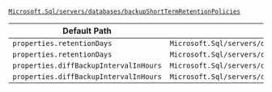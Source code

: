 [`Microsoft.Sql/servers/databases/backupShortTermRetentionPolicies`](https://docs.microsoft.com/en-us/azure/templates/microsoft.sql/servers/databases/backupshorttermretentionpolicies)

| Default Path | Alias |
|---|---|
| `properties.retentionDays` | `Microsoft.Sql/servers/databases/backupShortTermRetentionPolicies/retentionDays` |
| `properties.retentionDays` | `Microsoft.Sql/servers/databases/backupShortTermRetentionPolicies/default.retentionDays` |
| `properties.diffBackupIntervalInHours` | `Microsoft.Sql/servers/databases/backupShortTermRetentionPolicies/default.diffBackupIntervalInHours` |
| `properties.diffBackupIntervalInHours` | `Microsoft.Sql/servers/databases/backupShortTermRetentionPolicies/diffBackupIntervalInHours` |

